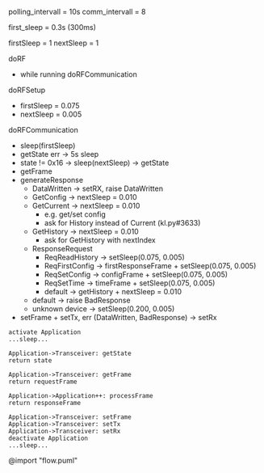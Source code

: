 polling_intervall = 10s
comm_intervall = 8

first_sleep = 0.3s (300ms)

firstSleep = 1
nextSleep = 1

doRF
- while running doRFCommunication

doRFSetup
- firstSleep = 0.075
- nextSleep = 0.005

doRFCommunication
- sleep(firstSleep)
- getState err -> 5s sleep
- state != 0x16 -> sleep(nextSleep) -> getState
- getFrame
- generateResponse
    - DataWritten -> setRX, raise DataWritten
    - GetConfig -> nextSleep = 0.010
    - GetCurrent -> nextSleep = 0.010
        - e.g. get/set config
        - ask for History instead of Current (kl.py#3633)
    - GetHistory -> nextSleep = 0.010
        - ask for GetHistory with nextIndex
    - ResponseRequest
        - ReqReadHistory -> setSleep(0.075, 0.005)
        - ReqFirstConfig -> firstResponseFrame + setSleep(0.075, 0.005) 
        - ReqSetConfig -> configFrame + setSleep(0.075, 0.005)
        - ReqSetTime -> timeFrame + setSleep(0.075, 0.005)
        - default -> getHistory + nextSleep = 0.010
    - default -> raise BadResponse
    - unknown device -> setSleep(0.200, 0.005)
- setFrame + setTx, err (DataWritten, BadResponse) -> setRx

```plantuml
activate Application
...sleep...

Application->Transceiver: getState
return state

Application->Transceiver: getFrame
return requestFrame

Application->Application++: processFrame
return responseFrame

Application->Transceiver: setFrame
Application->Transceiver: setTx
Application->Transceiver: setRx
deactivate Application
...sleep...
```

@import "flow.puml"